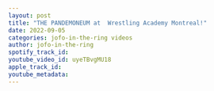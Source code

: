 ```yaml
---
layout: post
title: "THE PANDEMONEUM at  Wrestling Academy Montreal!"
date: 2022-09-05
categories: jofo-in-the-ring videos
author: jofo-in-the-ring
spotify_track_id: 
youtube_video_id: uyeTBvgMU18
apple_track_id: 
youtube_metadata: 
---
```

